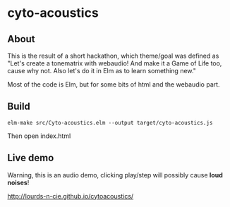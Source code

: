 # cyto-acoustics

## About

This is the result of a short hackathon, which theme/goal was defined as "Let's create a tonematrix with webaudio! And make it a Game of Life too, cause why not. Also let's do it in Elm as to learn something new."

Most of the code is Elm, but for some bits of html and the webaudio part.

## Build

```shell
elm-make src/Cyto-acoustics.elm --output target/cyto-acoustics.js
```

Then open index.html

## Live demo

Warning, this is an audio demo, clicking play/step will possibly cause <b>loud noises</b>!

http://lourds-n-cie.github.io/cytoacoustics/


